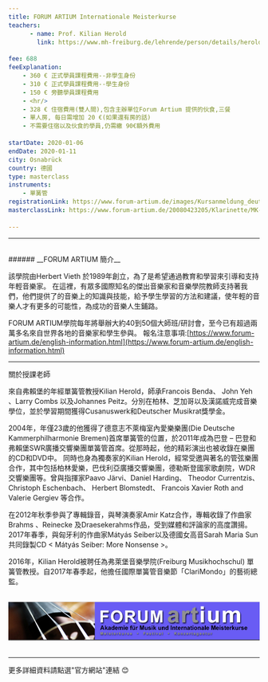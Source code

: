 ```yaml
---
title: FORUM ARTIUM Internationale Meisterkurse
teachers:
      - name: Prof. Kilian Herold
        link: https://www.mh-freiburg.de/lehrende/person/details/herold/

fee: 688
feeExplanation: 
    - 360 € 正式學員課程費用--非學生身份
    - 310 € 正式學員課程費用--學生身份
    - 150 € 旁聽學員課程費用
    - <hr/>
    - 328 € 住宿費用(雙人間),包含主辦單位Forum Artium 提供的伙食,三餐
    - 單人房, 每日需增加 20 €(如果還有房的話) 
    - 不需要住宿以及伙食的學員,仍需繳 90€額外費用 

startDate: 2020-01-06
endDate: 2020-01-11
city: Osnabrück
country: 德國
type: masterclass
instruments:
    - 單簧管
registrationLink: https://www.forum-artium.de/images/Kursanmeldung_deutsch.pdf
masterclassLink: https://www.forum-artium.de/20080423205/Klarinette/MK-60-Kilian-Herold.html                                          
   
---
```

<hr>
<br>
###### __FORUM ARTIUM 簡介__<br>

該學院由Herbert Vieth 於1989年創立，為了是希望通過教育和學習來引導和支持年輕音樂家。
在這裡，有眾多國際知名的傑出音樂家和音樂學院教師支持著我們，他們提供了的音樂上的知識與技能，給予學生學習的方法和建議，使年輕的音樂人才有更多的可能性，為成功的音樂人生鋪路。

FORUM ARTIUM學院每年將舉辦大約40到50個大師班/研討會，至今已有超過兩萬多名來自世界各地的音樂家和學生參與。
報名注意事項:[https://www.forum-artium.de/english-information.html](https://www.forum-artium.de/english-information.html)<br>

<hr/>

關於授課老師


來自弗賴堡的年經單簧管教授Kilian Herold，師承Francois Benda、  John Yeh 、Larry Combs 以及Johannes Peitz。分別在柏林、芝加哥以及漢諾威完成音樂學位，並於學習期間獲得Cusanuswerk和Deutscher Musikrat獎學金。 

2004年，年僅23歲的他獲得了德意志不萊梅室內愛樂樂團(Die Deutsche Kammerphilharmonie Bremen)首席單簧管的位置，於2011年成為巴登 – 巴登和弗賴堡SWR廣播交響樂團單簧管首席。從那時起，他的精彩演出也被收錄在樂團的CD和DVD中。
同時也身為獨奏家的Kilian Herold，經常受邀與著名的管弦樂團合作，其中包括柏林愛樂，巴伐利亞廣播交響樂團，德勒斯登國家歌劇院，WDR交響樂團等。曾與指揮家Paavo Järvi、Daniel Harding、 Theodor Currentzis、 Christoph Eschenbach、 Herbert Blomstedt、 Francois Xavier Roth and Valerie Gergiev 等合作。

在2012年秋季參與了專輯錄音，與琴演奏家Amir Katz合作，專輯收錄了作曲家Brahms 、Reinecke 及Draesekerahms作品，受到媒體和評論家的高度讚揚。 2017年春季，與匈牙利的作曲家Mátyás Seiber以及德國女高音Sarah Maria Sun共同錄製CD < Mátyás Seiber: More Nonsense >。

2016年，Kilian Herold被聘任為弗萊堡音樂學院(Freiburg Musikhochschul) 單簧管教授。自2017年春季起，他擔任國際單簧管音樂節「ClariMondo」的藝術總監。


<br>
<img src="../assets/img/Forum-pic.png" class="img-fluid" alt="Image for Forum Artium">
<br>
<br>
<hr>

更多詳細資料請點選"官方網站"連結 😊
